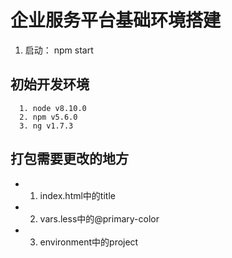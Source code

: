 # 企业服务平台基础环境搭建

1. 启动： npm start

## 初始开发环境
```
  1. node v8.10.0
  2. npm v5.6.0
  3. ng v1.7.3
```
## 打包需要更改的地方
- 1. index.html中的title
- 2. vars.less中的@primary-color
- 3. environment中的project
